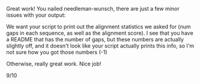 Great work! You nailed needleman-wunsch, there are just a few minor issues with your output:

We want your script to print out the alignment statistics we asked for (num gaps in each sequence, as well as the alignment score). I see that you have a README that has the number of gaps, but these numbers are actually slightly off, and it doesn't look like your script actually prints this info, so I'm not sure how you got those numbers (-1)

Otherwise, really great work. Nice job!

9/10
